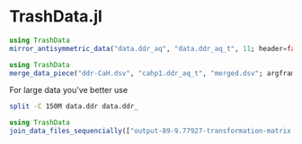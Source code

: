 # TrashData.jl

```Julia
using TrashData
mirror_antisymmetric_data("data.ddr_aq", "data.ddr_aq_t", 11; header=false)
```

```Julia
using TrashData
merge_data_piece("ddr-CaH.dsv", "cahp1.ddr_aq_t", "merged.dsv"; argframe=(29.6336, 29.6345), piece_ycolumns=[7,8,16,17,24,25,31,32,37,38,42,43,46,47,50,51,52,53,54])
```

For large data you've better use
```sh
split -C 150M data.ddr data.ddr_
```

```Julia
using TrashData
join_data_files_sequencially(["output-89-9.77927-transformation-matrix.dsv", "output-89-29.63403-transformation-matrix.dsv"], "result-t.dsv"; header=true);
```
